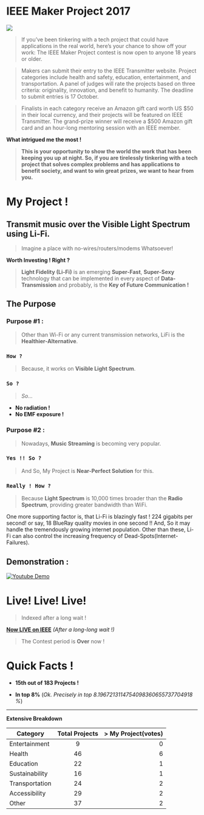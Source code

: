 # IEEE Maker Project 2017

![](http://theinstitute.ieee.org/image/MTYyNzEz.jpeg)


> If you’ve been tinkering with a tech project that could have applications in the real world, here’s your chance to show off your work: The IEEE Maker Project contest is now open to anyone 18 years or older.

> Makers can submit their entry to the IEEE Transmitter website. Project categories include health and safety, education, entertainment, and transportation. A panel of judges will rate the projects based on three criteria: originality, innovation, and benefit to humanity. The deadline to submit entries is 17 October.

> Finalists in each category receive an Amazon gift card worth US $50 in their local currency, and their projects will be featured on IEEE Transmitter. The grand-prize winner will receive a $500 Amazon gift card and an hour-long mentoring session with an IEEE member.

**What intrigued me the most !**

> **This is your opportunity to show the world the work that has been keeping you up at night. So, if you are tirelessly tinkering with a tech project that solves complex problems and has applications to benefit society, and want to win great prizes, we want to hear from you.**

# My Project !

## Transmit music over the Visible Light Spectrum using Li-Fi.

> Imagine a place with no-wires/routers/modems Whatsoever!

**Worth Investing ! Right ?**

> **Light Fidelity (Li-Fi)** is an emerging **Super-Fast**, **Super-Sexy** technology that can be implemented in every aspect of **Data-Transmission** and probably, is the **Key of Future Communication !**

## The Purpose
### Purpose #1 :

> Other than Wi-Fi or any current transmission networks, LiFi is the **Healthier-Alternative**.

### `How ?`

> Because, it works on **Visible Light Spectrum**. 

### `So ?`

> *So...* 

* **No radiation !**
* **No EMF exposure !**


### Purpose #2 :

> Nowadays, **Music Streaming** is becoming very popular.

### `Yes !! So ?`

> And So, My Project is **Near-Perfect Solution** for this.

### `Really ! How ?`

> Because **Light Spectrum** is 10,000 times broader than the **Radio Spectrum**, providing greater bandwidth than WiFi.

One more supporting factor is, that Li-Fi is blazingly fast ! 224 gigabits per second! or say, 18 BlueRay quality movies in one second !! And, So it may handle the tremendously growing internet population. Other than these, Li-Fi can also control the increasing frequency of Dead-Spots(Internet-Failures).

## Demonstration :
[![Youtube Demo](https://img.youtube.com/vi/cRLjyrz-uKk/0.jpg)](https://www.youtube.com/watch?v=JOluPk97xYU "0x48piraj's Channel")


# Live! Live! Live!

> Indexed after a long wait !

[**Now LIVE on IEEE**](https://transmitter.ieee.org/makerproject/view/93538) 
 *(After a long-long wait !)*
 
 > The Contest period is **Over** now !
 
 
# Quick Facts !

* **15th out  of 183 Projects !**

* **In top 8%** (*Ok. Precisely in top 8.1967213114754098360655737704918 %*)

---

**Extensive Breakdown**

| Category        | Total Projects           | > My Project(votes)  |
| ------------- |:-------------:| -----:|
| Entertainment      | 9 | 0 |
| Health      | 46      |   6 |
| Education | 22      |    1 |
| Sustainability      | 16 | 1 |
| Transportation      | 24      |   2 |
| Accessibility | 29      |    2 |
| Other | 37      |    2 |




